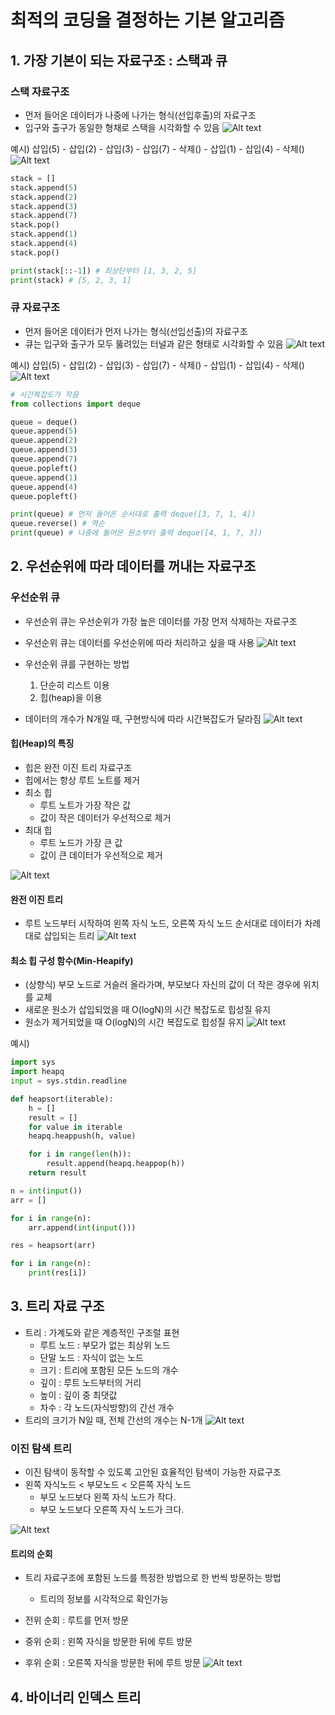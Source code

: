 # 최적의 코딩을 결정하는 기본 알고리즘

## 1. 가장 기본이 되는 자료구조 : 스택과 큐

### 스택 자료구조
- 먼저 들어온 데이터가 나중에 나가는 형식(선입후출)의 자료구조
- 입구와 출구가 동일한 형채로 스택을 시각화할 수 있음
![Alt text](/reference_algorithm/image.png)

예시)
삽입(5) - 삽입(2) - 삽입(3) - 삽입(7) - 삭제() - 삽입(1) - 삽입(4) - 삭제()
![Alt text](/reference_algorithm/image-1.png)

```python
stack = []
stack.append(5)
stack.append(2)
stack.append(3)
stack.append(7)
stack.pop()
stack.append(1)
stack.append(4)
stack.pop()

print(stack[::-1]) # 최상단부터 [1, 3, 2, 5]
print(stack) # [5, 2, 3, 1]
```


### 큐 자료구조
- 먼저 들어온 데이터가 먼저 나가는 형식(선입선출)의 자료구조
- 큐는 입구와 출구가 모두 뚫려있는 터널과 같은 형태로 시각화할 수 있음
![Alt text](/reference_algorithm/image-2.png)

예시)
삽입(5) - 삽입(2) - 삽입(3) - 삽입(7) - 삭제() - 삽입(1) - 삽입(4) - 삭제()
![Alt text](/reference_algorithm/image-3.png)

```python
# 시간복잡도가 작음
from collections import deque

queue = deque()
queue.append(5)
queue.append(2)
queue.append(3)
queue.append(7)
queue.popleft()
queue.append(1)
queue.append(4)
queue.popleft()

print(queue) # 먼저 들어온 순서대로 출력 deque([3, 7, 1, 4])
queue.reverse() # 역순
print(queue) # 나중에 들어온 원소부터 출력 deque([4, 1, 7, 3])
```


## 2. 우선순위에 따라 데이터를 꺼내는 자료구조

### 우선순위 큐
- 우선순위 큐는 우선순위가 가장 높은 데이터를 가장 먼저 삭제하는 자료구조
- 우선순위 큐는 데이터를 우선순위에 따라 처리하고 싶을 때 사용
![Alt text](/reference_algorithm/image-4.png)


- 우선순위 큐를 구현하는 방법
    1. 단순히 리스트 이용
    2. 힙(heap)을 이용

- 데이터의 개수가 N개일 때, 구현방식에 따라 시간복잡도가 달라짐
![Alt text](/reference_algorithm/image-5.png)


#### 힙(Heap)의 특징
- 힙은 완전 이진 트리 자료구조
- 힙에서는 항상 루트 노트를 제거
- 최소 힙
    - 루트 노트가 가장 작은 값
    - 값이 작은 데이터가 우선적으로 제거
- 최대 힙
    - 루트 노드가 가장 큰 값
    - 값이 큰 데이터가 우선적으로 제거

![Alt text](/reference_algorithm/image-6.png)


#### 완전 이진 트리
- 루트 노드부터 시작하여 왼쪽 자식 노드, 오른쪽 자식 노드 순서대로 데이터가 차례대로 삽입되는 트리
![Alt text](/reference_algorithm/image-7.png)

#### 최소 힙 구성 함수(Min-Heapify)
- (상향식) 부모 노드로 거슬러 올라가며, 부모보다 자신의 값이 더 작은 경우에 위치를 교체
- 새로운 원소가 삽입되었을 때 O(logN)의 시간 복잡도로 힙성질 유지
- 원소가 제거되었을 때 O(logN)의 시간 복잡도로 힙성질 유지
![Alt text](/reference_algorithm/image-8.png)

예시)
```python
import sys
import heapq
input = sys.stdin.readline

def heapsort(iterable):
    h = []
    result = []
    for value in iterable
    heapq.heappush(h, value)

    for i in range(len(h)):
        result.append(heapq.heappop(h))
    return result

n = int(input())
arr = []

for i in range(n):
    arr.append(int(input()))

res = heapsort(arr)

for i in range(n):
    print(res[i])
```


## 3. 트리 자료 구조
- 트리 : 가계도와 같은 계층적인 구조럴 표현
    - 루트 노드 : 부모가 없는 최상위 노드
    - 단말 노드 : 자식이 없는 노드
    - 크기 : 트리에 포함된 모든 노드의 개수
    - 깊이 : 루트 노드부터의 거리
    - 높이 : 깊이 중 최댓값
    - 차수 : 각 노드(자식방향)의 간선 개수
- 트리의 크기가 N일 때, 전체 간선의 개수는 N-1개
![Alt text](/reference_algorithm/image-9.png)

### 이진 탐색 트리
- 이진 탐색이 동작할 수 있도록 고안된 효율적인 탐색이 가능한 자료구조
- 왼쪽 자식노드 < 부모노드 < 오른쪽 자식 노드
    - 부모 노드보다 왼쪽 자식 노드가 작다.
    - 부모 노드보다 오른쪽 자식 노드가 크다.

![Alt text](/reference_algorithm/image-10.png)

#### 트리의 순회
- 트리 자료구조에 포함된 노드를 특정한 방법으로 한 번씩 방문하는 방법
    - 트리의 정보를 시각적으로 확인가능

- 전위 순회 : 루트를 먼저 방문
- 중위 순회 : 왼쪽 자식을 방문한 뒤에 루트 방문
- 후위 순회 : 오른쪽 자식을 방문한 뒤에 루트 방문
![Alt text](/reference_algorithm/image-11.png)


## 4. 바이너리 인덱스 트리
